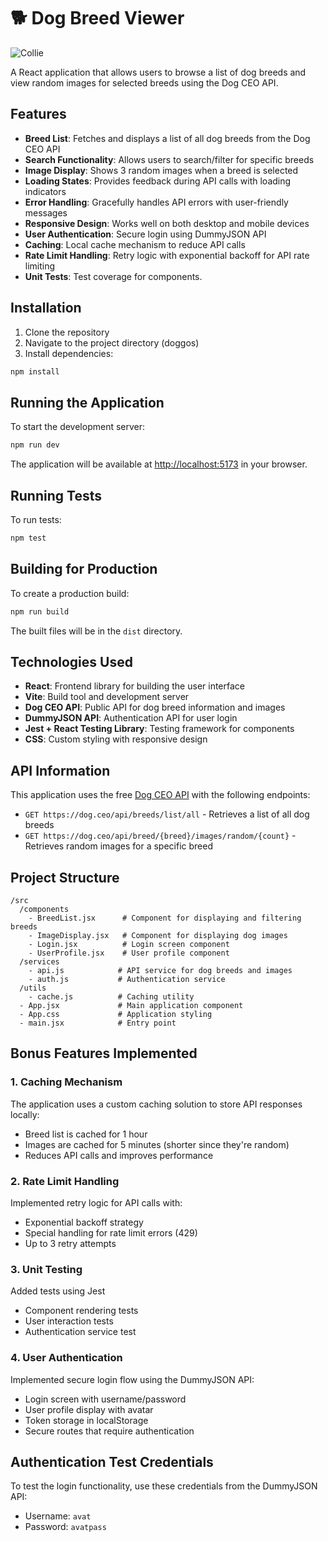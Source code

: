 # 🐕 Dog Breed Viewer
![Collie](https://images.dog.ceo/breeds/collie-border/n02106166_7543.jpg)

A React application that allows users to browse a list of dog breeds and view random images for selected breeds using the Dog CEO API.

## Features

- **Breed List**: Fetches and displays a list of all dog breeds from the Dog CEO API
- **Search Functionality**: Allows users to search/filter for specific breeds
- **Image Display**: Shows 3 random images when a breed is selected
- **Loading States**: Provides feedback during API calls with loading indicators
- **Error Handling**: Gracefully handles API errors with user-friendly messages
- **Responsive Design**: Works well on both desktop and mobile devices
- **User Authentication**: Secure login using DummyJSON API
- **Caching**: Local cache mechanism to reduce API calls
- **Rate Limit Handling**: Retry logic with exponential backoff for API rate limiting
- **Unit Tests**: Test coverage for components.

## Installation

1. Clone the repository
2. Navigate to the project directory (doggos)
3. Install dependencies:

```bash
npm install
```

## Running the Application

To start the development server:

```bash
npm run dev
```

The application will be available at [http://localhost:5173](http://localhost:5173) in your browser.

## Running Tests

To run tests:

```bash
npm test
```

## Building for Production

To create a production build:

```bash
npm run build
```

The built files will be in the `dist` directory.

## Technologies Used

- **React**: Frontend library for building the user interface
- **Vite**: Build tool and development server
- **Dog CEO API**: Public API for dog breed information and images
- **DummyJSON API**: Authentication API for user login
- **Jest + React Testing Library**: Testing framework for components
- **CSS**: Custom styling with responsive design

## API Information

This application uses the free [Dog CEO API](https://dog.ceo/dog-api/) with the following endpoints:

- `GET https://dog.ceo/api/breeds/list/all` - Retrieves a list of all dog breeds
- `GET https://dog.ceo/api/breed/{breed}/images/random/{count}` - Retrieves random images for a specific breed

## Project Structure

```
/src
  /components
    - BreedList.jsx      # Component for displaying and filtering breeds
    - ImageDisplay.jsx   # Component for displaying dog images
    - Login.jsx          # Login screen component
    - UserProfile.jsx    # User profile component
  /services
    - api.js            # API service for dog breeds and images
    - auth.js           # Authentication service
  /utils
    - cache.js          # Caching utility
  - App.jsx             # Main application component
  - App.css             # Application styling
  - main.jsx            # Entry point
```

## Bonus Features Implemented

### 1. Caching Mechanism
The application uses a custom caching solution to store API responses locally:
- Breed list is cached for 1 hour
- Images are cached for 5 minutes (shorter since they're random)
- Reduces API calls and improves performance

### 2. Rate Limit Handling
Implemented retry logic for API calls with:
- Exponential backoff strategy
- Special handling for rate limit errors (429)
- Up to 3 retry attempts

### 3. Unit Testing
Added tests using Jest
- Component rendering tests
- User interaction tests
- Authentication service test

### 4. User Authentication
Implemented secure login flow using the DummyJSON API:
- Login screen with username/password
- User profile display with avatar
- Token storage in localStorage
- Secure routes that require authentication

## Authentication Test Credentials

To test the login functionality, use these credentials from the DummyJSON API:
- Username: `avat`
- Password: `avatpass`
